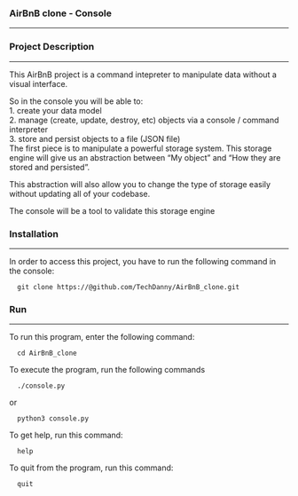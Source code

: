 ### AirBnB clone - Console
----------------------------------------------------------------------------------------------------
### Project Description
----------------------------------------------------------------------------------------------------
This AirBnB project is a command intepreter to manipulate data without a visual interface.

So in the console you will be able to:  
        1. create your data model  
        2. manage (create, update, destroy, etc) objects via a console / command interpreter  
        3. store and persist objects to a file (JSON file)  
The first piece is to manipulate a powerful storage system. This storage engine will give us an abstraction between “My object” and “How they are stored and persisted”.

This abstraction will also allow you to change the type of storage easily without updating all of your codebase.

The console will be a tool to validate this storage engine

### Installation
---------------------------------------------------------------------------------------------------
In order to access this project, you have to run the following command in the console:

```shell
  git clone https://@github.com/TechDanny/AirBnB_clone.git
```

### Run
----------------------------------------------------------------------------------------------------
To run this program, enter the following command:

```shell
  cd AirBnB_clone
```

To execute the program, run the following commands

```shell
  ./console.py
```
or

```shell
  python3 console.py
```

To get help, run this command:

```shell
  help
```

To quit from the program, run this command:

```shell
  quit
```
